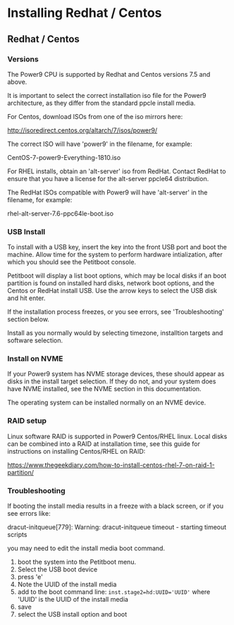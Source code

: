 # Installing Redhat / Centos

## Redhat / Centos

### Versions

The Power9 CPU is supported by Redhat and Centos versions 7.5 and above.

It is important to select the correct installation iso file for the Power9
architecture, as they differ from the standard ppcle install media.

For Centos, download ISOs from one of the iso mirrors here:

http://isoredirect.centos.org/altarch/7/isos/power9/

The correct ISO will have 'power9' in the filename, for example:

CentOS-7-power9-Everything-1810.iso

For RHEL installs, obtain an 'alt-server' iso from RedHat. Contact RedHat to
ensure that you have a license for the alt-server ppcle64 distribution.

The RedHat ISOs compatible with Power9 will have 'alt-server' in the filename,
for example:

rhel-alt-server-7.6-ppc64le-boot.iso

### USB Install

To install with a USB key, insert the key into the front USB port and boot the
machine. Allow time for the system to perform hardware intialization, after
which you should see the Petitboot console.

Petitboot will display a list boot options, which may be local disks if an boot
partition is found on installed hard disks, network boot options, and the
Centos or RedHat install USB. Use the arrow keys to select the USB disk and hit
enter.

If the installation process freezes, or you see errors, see 'Troubleshooting'
section below.

Install as you normally would by selecting timezone, installtion targets and
software selection.

### Install on NVME

If your Power9 system has NVME storage devices, these should appear as disks in
the install target selection. If they do not, and your system does have NVME
installed, see the NVME section in this documentation.

The operating system can be installed normally on an NVME device.

### RAID setup

Linux software RAID is supported in Power9 Centos/RHEL linux. Local disks can
be combined into a RAID at installation time, see this guide for instructions
on installing Centos/RHEL on RAID:

https://www.thegeekdiary.com/how-to-install-centos-rhel-7-on-raid-1-partition/


### Troubleshooting

If booting the install media results in a freeze with a black screen, or if you
see errors like:

dracut-initqueue[779]: Warning: dracut-initqueue timeout - starting timeout scripts

you may need to edit the install media boot command.

1. boot the system into the Petitboot menu.
2. Select the USB boot device
3. press 'e'
4. Note the UUID of the install media
5. add to the boot command line: `inst.stage2=hd:UUID='UUID'` where 'UUID'
  is the UUID of the install media
6. save
7. select the USB install option and boot
